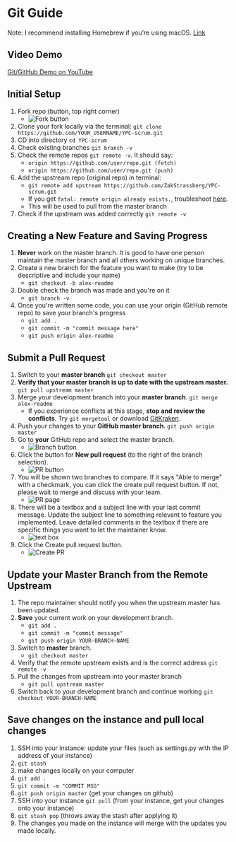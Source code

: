 # Git Guide


Note: I recommend installing Homebrew if you’re using macOS. [Link](http://brew.sh/)

## Video Demo

[Git/GitHub Demo on YouTube](https://youtu.be/XFJYzYeH00E)

## Initial Setup

1. Fork repo (button, top right corner) 
 	* ![Fork button](https://github.com/alex-wap/gitguide/blob/master/fork.png)
2. Clone your fork locally via the terminal: `git clone https://github.com/YOUR_USERNAME/YPC-scrum.git`
3. CD into directory `cd YPC-scrum`
4. Check existing branches `git branch -v`
5. Check the remote repos `git remote -v`. It should say: 
	* `origin https://github.com/user/repo.git (fetch)`
	* `origin https://github.com/user/repo.git (push)`
7. Add the upstream repo (original repo) in terminal:
	* `git remote add upstream https://github.com/ZakStrassberg/YPC-scrum.git`
	* If you get `fatal: remote origin already exists.`, troubleshoot [here](https://help.github.com/articles/adding-a-remote/).
	* This will be used to pull from the master branch
8. Check if the upstream was added correctly `git remote -v`


## Creating a New Feature and Saving Progress
1. **Never** work on the master branch. It is good to have one person maintain the master branch and all others working on unique branches.
2. Create a new branch for the feature you want to make (try to be descriptive and include your name) 
	* `git checkout -b alex-readme`
3. Double check the branch was made and you're on it
	* `git branch -v`
4. Once you're written some code, you can use your origin (GitHub remote repo) to save your branch's progress 
	* `git add .`
	* `git commit -m "commit message here"`
	* `git push origin alex-readme`


## Submit a Pull Request
1. Switch to your **master branch** `git checkout master`
2. **Verify that your master branch is up to date with the upstream master.** `git pull upstream master`
3. Merge your development branch into your **master branch**. `git merge alex-readme`
	* If you experience conflicts at this stage, **stop and review the conflicts**. Try `git mergetool` or download [GitKraken](https://www.gitkraken.com/).
4. Push your changes to your **GitHub master branch**. `git push origin master`
5. Go to **your** GitHub repo and select the master branch.
	* ![Branch button](https://github.com/alex-wap/gitguide/blob/master/branch.png)
6. Click the button for **New pull request** (to the right of the branch selection).
	* ![PR button](https://github.com/alex-wap/gitguide/blob/master/pr.png)
7. You will be shown two branches to compare. If it says "Able to merge" with a checkmark, you can click the create pull request button. If not, please wait to merge and discuss with your team. 
	* ![PR page](https://github.com/alex-wap/gitguide/blob/master/prpage.png)
8. There will be a textbox and a subject line with your last commit message. Update the subject line to something relevant to feature you implemented. Leave detailed comments in the textbox if there are specific things you want to let the maintainer know.
	* ![text box](https://github.com/alex-wap/gitguide/blob/master/text.png)
9. Click the Create pull request button.
	* ![Create PR](https://github.com/alex-wap/gitguide/blob/master/create.png)


## Update your Master Branch from the Remote Upstream
1. The repo maintainer should notify you when the upstream master has been updated.
2. **Save** your current work on your development branch. 
	* `git add .`
	* `git commit -m "commit message"`
	* `git push origin YOUR-BRANCH-NAME`
3. Switch to **master** branch.
	* `git checkout master`
4. Verify that the remote upstream exists and is the correct address `git remote -v`
5. Pull the changes from upstream into your master branch
	* `git pull upstream master`
6. Switch back to your development branch and continue working `git checkout YOUR-BRANCH-NAME`


## Save changes on the instance and pull local changes 
1. SSH into your instance: update your files (such as settings.py with the IP address of your instance)
2. `git stash`
3. make changes locally on your computer
4. `git add .`
5. `git commit -m "COMMIT MSG"`
6. `git push origin master` (get your changes on github)
7. SSH into your instance `git pull` (from your instance, get your changes onto your instance)
8. `git stash pop` (throws away the stash after applying it)
9. The changes you made on the instance will merge with the updates you made locally.